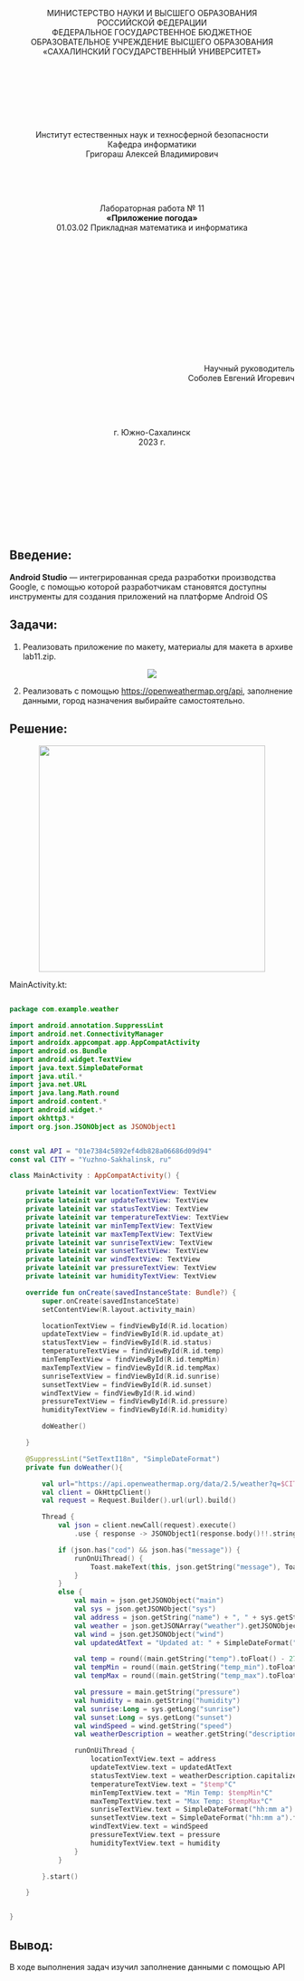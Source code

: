 <p align = "center">МИНИСТЕРСТВО НАУКИ И ВЫСШЕГО ОБРАЗОВАНИЯ<br>
РОССИЙСКОЙ ФЕДЕРАЦИИ<br>
ФЕДЕРАЛЬНОЕ ГОСУДАРСТВЕННОЕ БЮДЖЕТНОЕ<br>
ОБРАЗОВАТЕЛЬНОЕ УЧРЕЖДЕНИЕ ВЫСШЕГО ОБРАЗОВАНИЯ<br>
«САХАЛИНСКИЙ ГОСУДАРСТВЕННЫЙ УНИВЕРСИТЕТ»</p>
<br><br><br><br><br><br>
<p align = "center">Институт естественных наук и техносферной безопасности<br>Кафедра информатики<br>Григораш Алексей Владимирович</p>
<br><br><br>
<p align = "center">Лабораторная работа № 11<br><strong>«Приложение погода»
</strong><br>01.03.02 Прикладная математика и информатика</p>
<br><br><br><br><br><br><br><br><br><br><br><br>
<p align = "right">Научный руководитель<br>
Соболев Евгений Игоревич</p>
<br><br><br>
<p align = "center">г. Южно-Сахалинск<br>2023 г.</p>
<br><br><br><br><br><br><br><br>

## Введение:
**Android Studio** — интегрированная среда разработки производства Google, с помощью которой разработчикам становятся доступны инструменты для создания приложений на платформе Android OS


## Задачи:

1.	Реализовать приложение по макету, материалы для макета в архиве lab11.zip.

<div align="center">
    <img src="lab11pic.png">
</div>

2.	Реализовать с помощью https://openweathermap.org/api, заполнение данными, город назначения выбирайте самостоятельно.
## Решение:

<div align="center">
    <img src="Screenshot_20230521_115827.png" width="400">
</div>

MainActivity.kt:
```kt

package com.example.weather

import android.annotation.SuppressLint
import android.net.ConnectivityManager
import androidx.appcompat.app.AppCompatActivity
import android.os.Bundle
import android.widget.TextView
import java.text.SimpleDateFormat
import java.util.*
import java.net.URL
import java.lang.Math.round
import android.content.*
import android.widget.*
import okhttp3.*
import org.json.JSONObject as JSONObject1


const val API = "01e7384c5892ef4db828a06686d09d94"
const val CITY = "Yuzhno-Sakhalinsk, ru"

class MainActivity : AppCompatActivity() {

    private lateinit var locationTextView: TextView
    private lateinit var updateTextView: TextView
    private lateinit var statusTextView: TextView
    private lateinit var temperatureTextView: TextView
    private lateinit var minTempTextView: TextView
    private lateinit var maxTempTextView: TextView
    private lateinit var sunriseTextView: TextView
    private lateinit var sunsetTextView: TextView
    private lateinit var windTextView: TextView
    private lateinit var pressureTextView: TextView
    private lateinit var humidityTextView: TextView

    override fun onCreate(savedInstanceState: Bundle?) {
        super.onCreate(savedInstanceState)
        setContentView(R.layout.activity_main)

        locationTextView = findViewById(R.id.location)
        updateTextView = findViewById(R.id.update_at)
        statusTextView = findViewById(R.id.status)
        temperatureTextView = findViewById(R.id.temp)
        minTempTextView = findViewById(R.id.tempMin)
        maxTempTextView = findViewById(R.id.tempMax)
        sunriseTextView = findViewById(R.id.sunrise)
        sunsetTextView = findViewById(R.id.sunset)
        windTextView = findViewById(R.id.wind)
        pressureTextView = findViewById(R.id.pressure)
        humidityTextView = findViewById(R.id.humidity)

        doWeather()

    }

    @SuppressLint("SetTextI18n", "SimpleDateFormat")
    private fun doWeather(){

        val url="https://api.openweathermap.org/data/2.5/weather?q=$CITY&APPID=$API"
        val client = OkHttpClient()
        val request = Request.Builder().url(url).build()

        Thread {
            val json = client.newCall(request).execute()
                .use { response -> JSONObject1(response.body()!!.string()) }

            if (json.has("cod") && json.has("message")) {
                runOnUiThread() {
                    Toast.makeText(this, json.getString("message"), Toast.LENGTH_LONG).show()
                }
            }
            else {
                val main = json.getJSONObject("main")
                val sys = json.getJSONObject("sys")
                val address = json.getString("name") + ", " + sys.getString("country")
                val weather = json.getJSONArray("weather").getJSONObject(0)
                val wind = json.getJSONObject("wind")
                val updatedAtText = "Updated at: " + SimpleDateFormat("dd/MM/yyyy hh:mm a").format(Date())

                val temp = round((main.getString("temp").toFloat() - 273.15f))
                val tempMin = round((main.getString("temp_min").toFloat() - 273.15) * 10.0) / 10.0
                val tempMax = round((main.getString("temp_max").toFloat() - 273.15) * 10.0) / 10.0

                val pressure = main.getString("pressure")
                val humidity = main.getString("humidity")
                val sunrise:Long = sys.getLong("sunrise")
                val sunset:Long = sys.getLong("sunset")
                val windSpeed = wind.getString("speed")
                val weatherDescription = weather.getString("description")

                runOnUiThread {
                    locationTextView.text = address
                    updateTextView.text = updatedAtText
                    statusTextView.text = weatherDescription.capitalize(Locale.ROOT)
                    temperatureTextView.text = "$temp°C"
                    minTempTextView.text = "Min Temp: $tempMin°C"
                    maxTempTextView.text = "Max Temp: $tempMax°C"
                    sunriseTextView.text = SimpleDateFormat("hh:mm a").format(Date(sunrise * 1000))
                    sunsetTextView.text = SimpleDateFormat("hh:mm a").format(Date(sunset * 1000))
                    windTextView.text = windSpeed
                    pressureTextView.text = pressure
                    humidityTextView.text = humidity
                }
            }

        }.start()

    }


}

```
## Вывод:
В ходе выполнения задач изучил  заполнение данными с помощью API